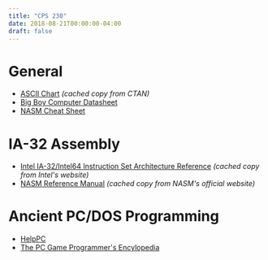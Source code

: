 ```yaml
---
title: "CPS 230"
date: 2018-08-21T00:00:00-04:00
draft: false
---
```


# General

* [ASCII Chart](/bju/cps230/downloads/ascii.pdf) *(cached copy from CTAN)*
* [Big Boy Computer Datasheet](/bju/cps230/downloads/bbc_handout.pdf)
* [NASM Cheat Sheet](/bju/cps230/info/cheatsheet)

# IA-32 Assembly

* [Intel IA-32/Intel64 Instruction Set Architecture Reference](/bju/cps230/downloads/isa_ref.pdf) *(cached copy from Intel's website)*
* [NASM Reference Manual](/bju/cps230/downloads/nasmdoc.pdf) *(cached copy from NASM's official website)*

# Ancient PC/DOS Programming

* [HelpPC](http://stanislavs.org/helppc/)
* [The PC Game Programmer's Encylopedia](http://qzx.com/pc-gpe/)
